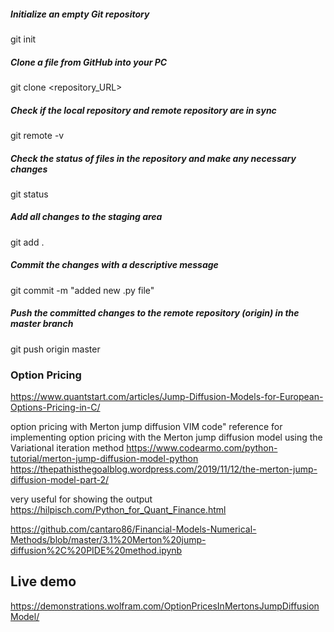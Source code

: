 ##### Initialize an empty Git repository
git init

##### Clone a file from GitHub into your PC
git clone <repository_URL>

##### Check if the local repository and remote repository are in sync
git remote -v

##### Check the status of files in the repository and make any necessary changes
git status

##### Add all changes to the staging area
git add .

##### Commit the changes with a descriptive message
git commit -m "added new .py file"

##### Push the committed changes to the remote repository (origin) in the master branch
git push origin master
### Option Pricing 
https://www.quantstart.com/articles/Jump-Diffusion-Models-for-European-Options-Pricing-in-C/

option pricing with Merton jump diffusion VIM code"
reference for implementing option pricing with the Merton jump diffusion model using the Variational iteration method
https://www.codearmo.com/python-tutorial/merton-jump-diffusion-model-python
https://thepathisthegoalblog.wordpress.com/2019/11/12/the-merton-jump-diffusion-model-part-2/

very useful for showing the output
https://hilpisch.com/Python_for_Quant_Finance.html

https://github.com/cantaro86/Financial-Models-Numerical-Methods/blob/master/3.1%20Merton%20jump-diffusion%2C%20PIDE%20method.ipynb

## Live demo 
https://demonstrations.wolfram.com/OptionPricesInMertonsJumpDiffusionModel/